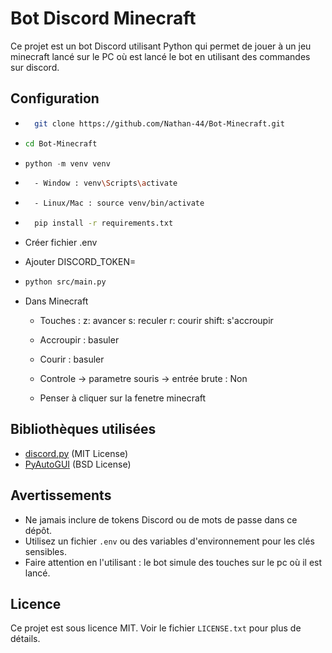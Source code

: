 # Bot Discord Minecraft

Ce projet est un bot Discord utilisant Python qui permet de jouer à un jeu minecraft lancé sur le PC où est lancé le bot en utilisant des commandes sur discord.

## Configuration

- ```bash
    git clone https://github.com/Nathan-44/Bot-Minecraft.git

- ```bash
  cd Bot-Minecraft

- ```python
  python -m venv venv
- ```bash
    - Window : venv\Scripts\activate
  
- ```bash
    - Linux/Mac : source venv/bin/activate

- ```bash
    pip install -r requirements.txt

-  Créer fichier .env

- Ajouter DISCORD_TOKEN=<TOKEN>

- ```bash
  python src/main.py

- Dans Minecraft
    - Touches : 
        z: avancer
        s: reculer
        r: courir
        shift: s'accroupir

    - Accroupir : basuler
    - Courir : basuler

    - Controle -> parametre souris -> entrée brute : Non

    - Penser à cliquer sur la fenetre minecraft

## Bibliothèques utilisées

- [discord.py](https://github.com/Rapptz/discord.py) (MIT License)
- [PyAutoGUI](https://github.com/asweigart/pyautogui) (BSD License)

## Avertissements

- Ne jamais inclure de tokens Discord ou de mots de passe dans ce dépôt.
- Utilisez un fichier `.env` ou des variables d'environnement pour les clés sensibles.
- Faire attention en l'utilisant : le bot simule des touches sur le pc où il est lancé.

## Licence

Ce projet est sous licence MIT. Voir le fichier `LICENSE.txt` pour plus de détails.
